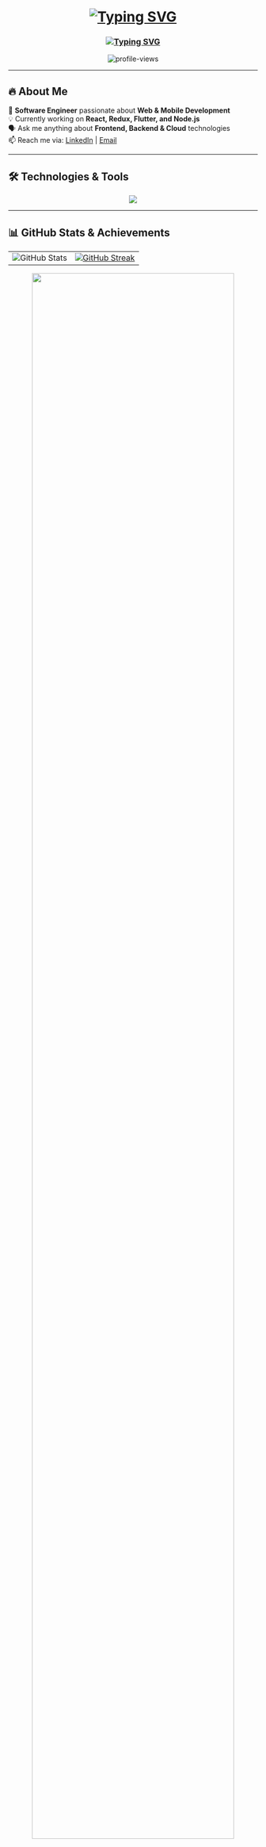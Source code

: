 <h1 align="center">
  <a href="https://git.io/typing-svg"><img src="https://readme-typing-svg.herokuapp.com?font=Atkinson+Hyperlegible+Mono&size=30&pause=7000&color=76F4F7&background=07FFF400&center=true&vCenter=true&width=600&lines=Hello%2C+I'm+Kaan+Alparslan.;Welcome+to+My+Github+Profile!" alt="Typing SVG" /></a>
</h1>

<h3 align="center">
  <a href="https://git.io/typing-svg"><img src="https://readme-typing-svg.herokuapp.com?font=Atkinson+Hyperlegible+Mono&size=24&pause=800&color=76F4F7&background=07FFF400&center=true&vCenter=true&width=600&lines=Computer+Engineer;Full-Stack+Developer;React+%7C+Next.js+%7C+Flutter" alt="Typing SVG" /></a>
</h3>


<p align="center">
  <img src="https://komarev.com/ghpvc/?username=Kaanalparslan&label=Profile%20views&color=0e75b6&style=flat" alt="profile-views" />
</p>

---

## 🔥 About Me
🚀 **Software Engineer** passionate about **Web & Mobile Development**  
💡 Currently working on **React, Redux, Flutter, and Node.js**  
🗣️ Ask me anything about **Frontend, Backend & Cloud** technologies  
📫 Reach me via: [LinkedIn](https://linkedin.com/in/kaanalparslann) | [Email](mailto:cekaanalparslan@gmail.com)

---

## 🛠 Technologies & Tools
<p align="center">
  <img src="https://skillicons.dev/icons?i=react,next,flutter,dart,nodejs,python,js,mongodb,kotlin,docker" />
</p>

---

## 📊 GitHub Stats & Achievements
<table align="center">
  <tr>
    <td>
      <img src="https://github-readme-stats.vercel.app/api?username=kaanalparslan&theme=react&show_icons=true&hide_border=true&count_private=true" alt="GitHub Stats" />
    </td>
    <td>
      <a href="https://git.io/streak-stats">
        <img src="https://streak-stats.demolab.com?user=Kaanalparslan&theme=react&hide_border=true&hide_longest_streak=true" alt="GitHub Streak" />
      </a>
    </td>
  </tr>
</table>

<div align="center">
  <img width="90%" src="https://github-profile-trophy.vercel.app/?username=Kaanalparslan&theme=dark_dimmed&margin-w=5&no-frame=true&column=9" />
</div>



---

## 📂 Pinned Projects
<div align="center">
  <a href="https://github.com/Kaanalparslan/Weatherapp">
    <img src="https://github-readme-stats.vercel.app/api/pin/?username=Kaanalparslan&repo=Weatherapp&theme=react&border_color=2e2e2e&border_radius=10" />
  </a>
  <a href="https://github.com/Kaanalparslan/Basic-Calculator">
    <img src="https://github-readme-stats.vercel.app/api/pin/?username=Kaanalparslan&repo=Basic-Calculator&theme=react&border_color=2e2e2e&border_radius=10" />
  </a>
</div>


---

## 🌎 Connect with Me


<p align="center">
   <a href="https://git.io/typing-svg"><img src="https://readme-typing-svg.herokuapp.com?font=Atkinson+Hyperlegible+Mono&size=24&pause=800&color=13F700&background=07FFF400&center=true&vCenter=true&multiline=true&width=600&height=200&lines=Wake+up%2C+Neo...;The+Matrix+has+you...;Follow+the+white+rabbit.;Knock%2C+knock%2C+Neo." alt="Typing SVG" /></a>
</p>

<p align="center">
  <a href="https://linkedin.com/in/kaanalparslann">
    <img src="https://img.shields.io/badge/LinkedIn-0077B5?style=for-the-badge&logo=linkedin&logoColor=white">
  </a>
  <a href="https://github.com/Kaanalparslan">
    <img src="https://img.shields.io/badge/GitHub-181717?style=for-the-badge&logo=github&logoColor=white">
  </a>
  <a href="mailto:cekaanalparslan@gmail.com">
    <img src="https://img.shields.io/badge/Email-D14836?style=for-the-badge&logo=gmail&logoColor=white">
  </a>
</p>

